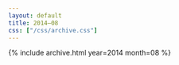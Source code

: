 ```yaml
---
layout: default
title: 2014–08
css: ["/css/archive.css"]
---
```


{% include archive.html year=2014 month=08 %}
